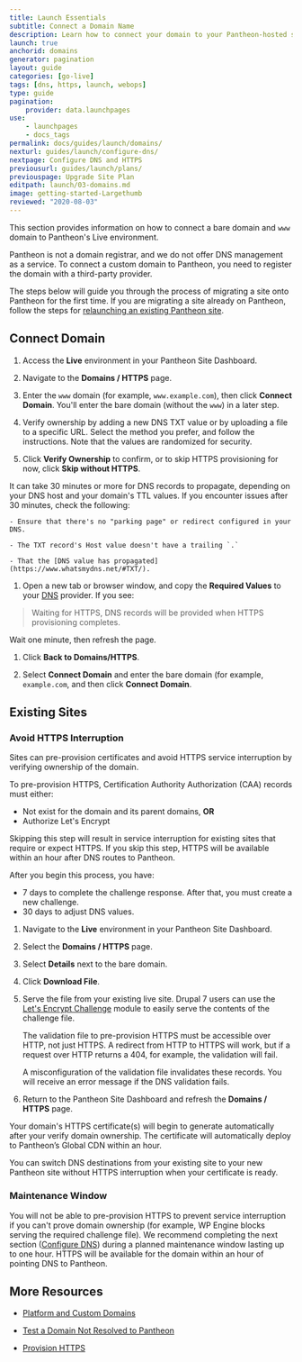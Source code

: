 ```yaml
---
title: Launch Essentials
subtitle: Connect a Domain Name
description: Learn how to connect your domain to your Pantheon-hosted site.
launch: true
anchorid: domains
generator: pagination
layout: guide
categories: [go-live]
tags: [dns, https, launch, webops]
type: guide
pagination:
    provider: data.launchpages
use:
    - launchpages
    - docs_tags
permalink: docs/guides/launch/domains/
nexturl: guides/launch/configure-dns/
nextpage: Configure DNS and HTTPS
previousurl: guides/launch/plans/
previouspage: Upgrade Site Plan
editpath: launch/03-domains.md
image: getting-started-Largethumb
reviewed: "2020-08-03"
---
```


This section provides information on how to connect a bare domain and `www` domain to Pantheon's Live environment.

<Alert title="Note" type="info">

Pantheon is not a domain registrar, and we do not offer DNS management as a service. To connect a custom domain to Pantheon, you need to register the domain with a third-party provider.

</Alert>

The steps below will guide you through the process of migrating a site onto Pantheon for the first time. If you are migrating a site already on Pantheon, follow the steps for [relaunching an existing Pantheon site](/relaunch).

## Connect Domain

1. Access the **<span class="glyphicons glyphicons-cardio"></span> Live** environment in your Pantheon Site Dashboard.

1. Navigate to the **<span class="glyphicons glyphicons-global"></span> Domains / HTTPS** page.

1. Enter the `www` domain (for example, `www.example.com`), then click **Connect Domain**. You'll enter the bare domain (without the `www`) in a later step.

1. Verify ownership by adding a new DNS TXT value or by uploading a file to a specific URL. Select the method you prefer, and follow the instructions. Note that the values are randomized for security. 

1. Click **Verify Ownership** to confirm, or to skip HTTPS provisioning for now, click **Skip without HTTPS**.

  It can take 30 minutes or more for DNS records to propagate, depending on your DNS host and your domain's TTL values. If you encounter issues after 30 minutes, check the following:

    - Ensure that there's no "parking page" or redirect configured in your DNS.

    - The TXT record's Host value doesn't have a trailing `.`

    - That the [DNS value has propagated](https://www.whatsmydns.net/#TXT/).

1. Open a new tab or browser window, and copy the **Required Values** to your [DNS](/dns) provider. If you see:

  > Waiting for HTTPS, DNS records will be provided when HTTPS provisioning completes.

  Wait one minute, then refresh the page.

1. Click **<span class="glyphicons glyphicons-arrow-left"></span> Back to Domains/HTTPS**.

1. Select **Connect Domain** and enter the bare domain (for example, `example.com`, and then click **Connect Domain**.

## Existing Sites

### Avoid HTTPS Interruption

Sites can pre-provision certificates and avoid HTTPS service interruption by verifying ownership of the domain.

To pre-provision HTTPS, Certification Authority Authorization (CAA) records must either:

- Not exist for the domain and its parent domains, **OR**
- Authorize Let's Encrypt

<Alert title="Warning" type="danger">

Skipping this step will result in service interruption for existing sites that require or expect HTTPS. If you skip this step, HTTPS will be available within an hour after DNS routes to Pantheon.

After you begin this process, you have:

- 7 days to complete the challenge response. After that, you must create a new challenge.
- 30 days to adjust DNS values.

</Alert>

1. Navigate to the **<span class="glyphicons glyphicons-cardio"></span> Live** environment in your Pantheon Site Dashboard.

1. Select the **<span class="glyphicons glyphicons-global"></span> Domains / HTTPS** page.

1. Select **Details** next to the bare domain.

1. Click **<span class="glyphicons glyphicons-download-alt"></span> Download File**.

1. Serve the file from your existing live site. Drupal 7 users can use the [Let's Encrypt Challenge](https://www.drupal.org/project/letsencrypt_challenge) module to easily serve the contents of the challenge file.

    <Alert title="Note" type="info">

    The validation file to pre-provision HTTPS must be accessible over HTTP, not just HTTPS. A redirect from HTTP to HTTPS will work, but if a request over HTTP returns a 404, for example, the validation will fail.
    
   A misconfiguration of the validation file invalidates these records. You will receive an error message if the DNS validation fails.
    
   </Alert>

1. Return to the Pantheon Site Dashboard and refresh the **<span class="glyphicons glyphicons-global"></span> Domains / HTTPS** page.

Your domain's HTTPS certificate(s) will begin to generate automatically after your verify domain ownership. The certificate will automatically deploy to Pantheon’s Global CDN within an hour.

You can switch DNS destinations from your existing site to your new Pantheon site without HTTPS interruption when your certificate is ready.

### Maintenance Window

You will not be able to pre-provision HTTPS to prevent service interruption if you can't prove domain ownership (for example, WP Engine blocks serving the required challenge file). We recommend completing the next section ([Configure DNS](/guides/launch/configure-dns)) during a planned maintenance window lasting up to one hour. HTTPS will be available for the domain within an hour of pointing DNS to Pantheon.

## More Resources

- [Platform and Custom Domains](/domains)

- [Test a Domain Not Resolved to Pantheon](/guides/launch/advanced-curls/#test-a-domain-not-resolved-to-pantheon)

- [Provision HTTPS](/guides/launch/configure-dns/#provision-https)